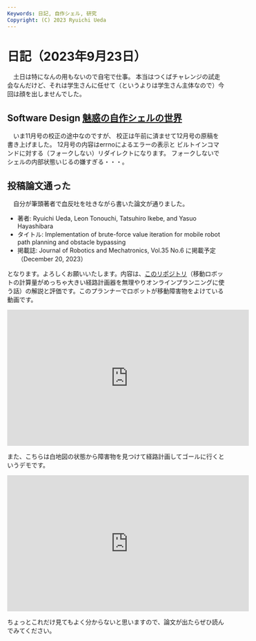```yaml
---
Keywords: 日記, 自作シェル, 研究
Copyright: (C) 2023 Ryuichi Ueda
---
```


# 日記（2023年9月23日）

　土日は特になんの用もないので自宅で仕事。
本当はつくばチャレンジの試走会なんだけど、それは学生さんに任せて（というよりは学生さん主体なので）今回は顔を出しませんでした。

## Software Design [魅惑の自作シェルの世界](/?page=rusty_bash)

　いま11月号の校正の途中なのですが、
校正は午前に済ませて12月号の原稿を書き上げました。
12月号の内容はerrnoによるエラーの表示と
ビルトインコマンドに対する（フォークしない）リダイレクトになります。
フォークしないでシェルの内部状態いじるの嫌すぎる・・・。

## 投稿論文通った

　自分が筆頭著者で血反吐を吐きながら書いた論文が通りました。

* 著者: Ryuichi Ueda, Leon Tonouchi, Tatsuhiro Ikebe, and Yasuo Hayashibara
* タイトル: Implementation of brute-force value iteration for mobile robot path planning and obstacle bypassing
* 掲載誌: Journal of Robotics and Mechatronics, Vol.35 No.6 に掲載予定（December 20, 2023）

となります。よろしくお願いいたします。内容は、[このリポジトリ](https://github.com/ryuichiueda/value_iteration)（移動ロボットの計算量がめっちゃ大きい経路計画器を無理やりオンラインプランニングに使う話）の解説と評価です。このプランナーでロボットが移動障害物をよけている動画です。

<iframe width="560" height="315" src="https://www.youtube.com/embed/tcrr6rOeC_A?si=zvBywifHXuhaDu7S" title="YouTube video player" frameborder="0" allow="accelerometer; autoplay; clipboard-write; encrypted-media; gyroscope; picture-in-picture; web-share" allowfullscreen></iframe>

また、こちらは白地図の状態から障害物を見つけて経路計画してゴールに行くというデモです。

<iframe width="560" height="315" src="https://www.youtube.com/embed/v-oTxhL60DQ?si=x-WOCE3Avd03YCsn" title="YouTube video player" frameborder="0" allow="accelerometer; autoplay; clipboard-write; encrypted-media; gyroscope; picture-in-picture; web-share" allowfullscreen></iframe>

ちょっとこれだけ見てもよく分からないと思いますので、論文が出たらぜひ読んでみてください。

